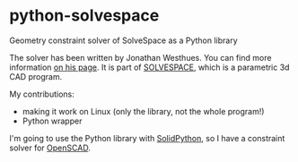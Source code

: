 python-solvespace
=================

Geometry constraint solver of SolveSpace as a Python library

The solver has been written by Jonathan Westhues. You can find more information
[on his page][solvespace-lib]. It is part of [SOLVESPACE][solvespace-cad], which
is a parametric 3d CAD program.

My contributions:

* making it work on Linux (only the library, not the whole program!)
* Python wrapper

I'm going to use the Python library with [SolidPython][solidpython], so I have a
constraint solver for [OpenSCAD][openscad].

[solvespace-cad]: http://solvespace.com/index.pl
[solvespace-lib]: http://solvespace.com/library.pl
[solidpython]:    https://github.com/SolidCode/SolidPython
[openscad]:       http://www.openscad.org/

